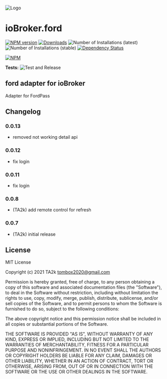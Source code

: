 ![Logo](admin/ford.png)
# ioBroker.ford

[![NPM version](https://img.shields.io/npm/v/iobroker.ford.svg)](https://www.npmjs.com/package/iobroker.ford)
[![Downloads](https://img.shields.io/npm/dm/iobroker.ford.svg)](https://www.npmjs.com/package/iobroker.ford)
![Number of Installations (latest)](https://iobroker.live/badges/ford-installed.svg)
![Number of Installations (stable)](https://iobroker.live/badges/ford-stable.svg)
[![Dependency Status](https://img.shields.io/david/TA2k/iobroker.ford.svg)](https://david-dm.org/TA2k/iobroker.ford)

[![NPM](https://nodei.co/npm/iobroker.ford.png?downloads=true)](https://nodei.co/npm/iobroker.ford/)

**Tests:** ![Test and Release](https://github.com/TA2k/ioBroker.ford/workflows/Test%20and%20Release/badge.svg)

## ford adapter for ioBroker

Adapter for FordPass

## Changelog

### 0.0.13
* removed not working detail api
### 0.0.12
* fix login
### 0.0.11
* fix login
### 0.0.8
* (TA2k) add remote control for refresh
### 0.0.7
* (TA2k) initial release

## License
MIT License

Copyright (c) 2021 TA2k <tombox2020@gmail.com>

Permission is hereby granted, free of charge, to any person obtaining a copy
of this software and associated documentation files (the "Software"), to deal
in the Software without restriction, including without limitation the rights
to use, copy, modify, merge, publish, distribute, sublicense, and/or sell
copies of the Software, and to permit persons to whom the Software is
furnished to do so, subject to the following conditions:

The above copyright notice and this permission notice shall be included in all
copies or substantial portions of the Software.

THE SOFTWARE IS PROVIDED "AS IS", WITHOUT WARRANTY OF ANY KIND, EXPRESS OR
IMPLIED, INCLUDING BUT NOT LIMITED TO THE WARRANTIES OF MERCHANTABILITY,
FITNESS FOR A PARTICULAR PURPOSE AND NONINFRINGEMENT. IN NO EVENT SHALL THE
AUTHORS OR COPYRIGHT HOLDERS BE LIABLE FOR ANY CLAIM, DAMAGES OR OTHER
LIABILITY, WHETHER IN AN ACTION OF CONTRACT, TORT OR OTHERWISE, ARISING FROM,
OUT OF OR IN CONNECTION WITH THE SOFTWARE OR THE USE OR OTHER DEALINGS IN THE
SOFTWARE.